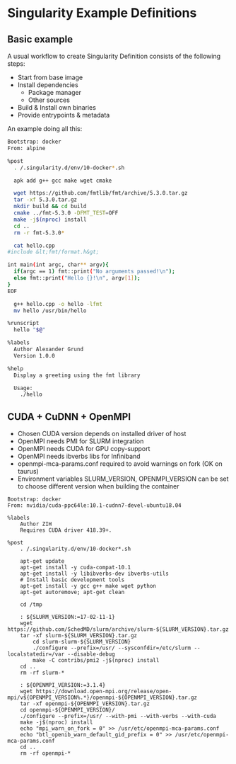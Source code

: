 # Singularity Example Definitions

## Basic example

A usual workflow to create Singularity Definition consists of the
following steps:

-   Start from base image
-   Install dependencies
    -   Package manager
    -   Other sources
-   Build & Install own binaries
-   Provide entrypoints & metadata

An example doing all this:

```Bash
Bootstrap: docker
From: alpine

%post
  . /.singularity.d/env/10-docker*.sh

  apk add g++ gcc make wget cmake

  wget https://github.com/fmtlib/fmt/archive/5.3.0.tar.gz
  tar -xf 5.3.0.tar.gz
  mkdir build && cd build
  cmake ../fmt-5.3.0 -DFMT_TEST=OFF
  make -j$(nproc) install
  cd ..
  rm -r fmt-5.3.0*

  cat hello.cpp
#include &lt;fmt/format.h&gt;

int main(int argc, char** argv){
  if(argc == 1) fmt::print("No arguments passed!\n");
  else fmt::print("Hello {}!\n", argv[1]);
}
EOF

  g++ hello.cpp -o hello -lfmt
  mv hello /usr/bin/hello

%runscript
  hello "$@"

%labels
  Author Alexander Grund
  Version 1.0.0

%help
  Display a greeting using the fmt library

  Usage:
    ./hello 
```

## CUDA + CuDNN + OpenMPI

- Chosen CUDA version depends on installed driver of host
- OpenMPI needs PMI for SLURM integration
- OpenMPI needs CUDA for GPU copy-support
- OpenMPI needs ibverbs libs for Infiniband
- openmpi-mca-params.conf required to avoid warnings on fork (OK on
  taurus)
- Environment variables SLURM_VERSION, OPENMPI_VERSION can be set to
  choose different version when building the container

```
Bootstrap: docker
From: nvidia/cuda-ppc64le:10.1-cudnn7-devel-ubuntu18.04

%labels
    Author ZIH
    Requires CUDA driver 418.39+.

%post
    . /.singularity.d/env/10-docker*.sh

    apt-get update
    apt-get install -y cuda-compat-10.1
    apt-get install -y libibverbs-dev ibverbs-utils
    # Install basic development tools
    apt-get install -y gcc g++ make wget python
    apt-get autoremove; apt-get clean

    cd /tmp

    : ${SLURM_VERSION:=17-02-11-1}
    wget https://github.com/SchedMD/slurm/archive/slurm-${SLURM_VERSION}.tar.gz
    tar -xf slurm-${SLURM_VERSION}.tar.gz
        cd slurm-slurm-${SLURM_VERSION}
        ./configure --prefix=/usr/ --sysconfdir=/etc/slurm --localstatedir=/var --disable-debug
        make -C contribs/pmi2 -j$(nproc) install
    cd ..
    rm -rf slurm-*

    : ${OPENMPI_VERSION:=3.1.4}
    wget https://download.open-mpi.org/release/open-mpi/v${OPENMPI_VERSION%.*}/openmpi-${OPENMPI_VERSION}.tar.gz
    tar -xf openmpi-${OPENMPI_VERSION}.tar.gz
    cd openmpi-${OPENMPI_VERSION}/
    ./configure --prefix=/usr/ --with-pmi --with-verbs --with-cuda
    make -j$(nproc) install
    echo "mpi_warn_on_fork = 0" >> /usr/etc/openmpi-mca-params.conf
    echo "btl_openib_warn_default_gid_prefix = 0" >> /usr/etc/openmpi-mca-params.conf
    cd ..
    rm -rf openmpi-*
```
